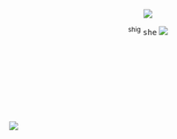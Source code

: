  <p align="center"

ㅤ  <br> 
![](https://komarev.com/ghpvc/?username=nightwlng&color=blue)

 <p align="center"

 <sup>shig</sup> <kbd>she</kbd> <img src="https://enchantments.carrd.co/assets/images/gallery19/c63c7570.gif?v=976bb919"/>
</p>
ㅤ  <br> 
ㅤ  <br> 
ㅤ  <br> 
ㅤ  <br> ㅤ  <br> 
ㅤ  <br> 
ㅤ  <br> <img src="https://i.imgur.com/PKUzndN.png" />
ㅤ  <br> ㅤ  <br> 
ㅤ  <br> 
ㅤ  <br> 
 ㅤ  <br> 
ㅤ  <br> 
ㅤ  <br> 
ㅤ  <br> 
 ㅤ  <br> 
 
</p>

